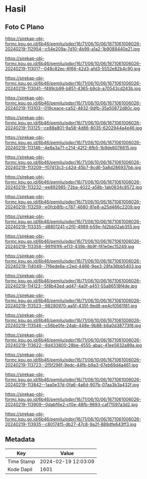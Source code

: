 # Hasil

## Foto C Plano

https://sirekap-obj-formc.kpu.go.id/6b46/pemilu/pdpr/16/71/06/10/06/1671061006026-20240219-112954--c54e209a-7d10-4b99-a1a2-1b9088440e21.jpg

https://sirekap-obj-formc.kpu.go.id/6b46/pemilu/pdpr/16/71/06/10/06/1671061006026-20240219-113017--048c82ec-6f66-42d3-afd3-5552e82b4c90.jpg

https://sirekap-obj-formc.kpu.go.id/6b46/pemilu/pdpr/16/71/06/10/06/1671061006026-20240219-113041--f499cb99-b851-4365-b9cb-a70543cd243b.jpg

https://sirekap-obj-formc.kpu.go.id/6b46/pemilu/pdpr/16/71/06/10/06/1671061006026-20240219-113103--019ceace-ca52-4832-9dfb-35a50872d80c.jpg

https://sirekap-obj-formc.kpu.go.id/6b46/pemilu/pdpr/16/71/06/10/06/1671061006026-20240219-113125--ce88a801-9a58-4d86-8035-6202944a4e46.jpg

https://sirekap-obj-formc.kpu.go.id/6b46/pemilu/pdpr/16/71/06/10/06/1671061006026-20240219-113146--4e8a3a71-c214-42f2-8fb5-1b9de6076615.jpg

https://sirekap-obj-formc.kpu.go.id/6b46/pemilu/pdpr/16/71/06/10/06/1671061006026-20240219-113209--f07413c3-c42d-45b7-8cd6-5a8d286937bb.jpg

https://sirekap-obj-formc.kpu.go.id/6b46/pemilu/pdpr/16/71/06/10/06/1671061006026-20240219-113232--ee892985-72ba-4022-a58b-1ab0634c8572.jpg

https://sirekap-obj-formc.kpu.go.id/6b46/pemilu/pdpr/16/71/06/10/06/1671061006026-20240219-113259--e0fcb8fb-c787-4680-81e8-a25d466c2209.jpg

https://sirekap-obj-formc.kpu.go.id/6b46/pemilu/pdpr/16/71/06/10/06/1671061006026-20240219-113335--d8801241-c2f0-4989-b59e-fd2bb02ab355.jpg

https://sirekap-obj-formc.kpu.go.id/6b46/pemilu/pdpr/16/71/06/10/06/1671061006026-20240219-113358--991f61f6-e113-439b-8b9f-f81e0ec15249.jpg

https://sirekap-obj-formc.kpu.go.id/6b46/pemilu/pdpr/16/71/06/10/06/1671061006026-20240219-114049--7f6ede6a-c2ed-4466-9ee3-28fa36bb5403.jpg

https://sirekap-obj-formc.kpu.go.id/6b46/pemilu/pdpr/16/71/06/10/06/1671061006026-20240219-114123--5f8b43ed-ad47-4a0f-a451-55a86518f4de.jpg

https://sirekap-obj-formc.kpu.go.id/6b46/pemilu/pdpr/16/71/06/10/06/1671061006026-20240219-113523--98280970-aa5f-435f-9ed9-ee4cf0561f81.jpg

https://sirekap-obj-formc.kpu.go.id/6b46/pemilu/pdpr/16/71/06/10/06/1671061006026-20240219-113546--c56be0fe-24ab-448e-9b88-b8a0d38773f8.jpg

https://sirekap-obj-formc.kpu.go.id/6b46/pemilu/pdpr/16/71/06/10/06/1671061006026-20240219-113622--8d433800-28be-4555-abac-41ee5632a89a.jpg

https://sirekap-obj-formc.kpu.go.id/6b46/pemilu/pdpr/16/71/06/10/06/1671061006026-20240219-113723--2f5f296f-9edc-44fb-b9a3-67eb69d4a461.jpg

https://sirekap-obj-formc.kpu.go.id/6b46/pemilu/pdpr/16/71/06/10/06/1671061006026-20240219-113842--1aa0e37d-0fa6-4a6d-907b-07aa3b3a432f.jpg

https://sirekap-obj-formc.kpu.go.id/6b46/pemilu/pdpr/16/71/06/10/06/1671061006026-20240219-113909--0dabf6e2-cf0e-48fb-9893-caf71597a3d2.jpg

https://sirekap-obj-formc.kpu.go.id/6b46/pemilu/pdpr/16/71/06/10/06/1671061006026-20240219-113935--c80174f5-db27-47c8-9a2f-889dfe643ff3.jpg


## Metadata

| Key        | Value               |
| ---------- | ------------------- |
| Time Stamp | 2024-02-19 12:03:09 |
| Kode Dapil | 1601                |



